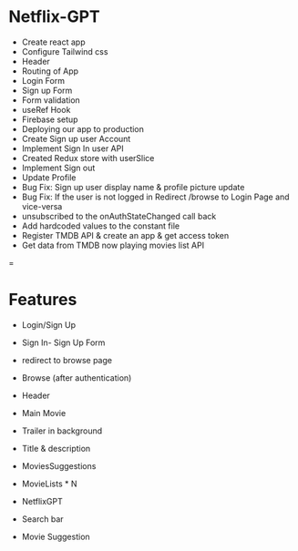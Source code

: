 
# Netflix-GPT

- Create react app
- Configure Tailwind css
- Header
- Routing of App
- Login Form
- Sign up Form
- Form validation
- useRef Hook
- Firebase setup
- Deploying our app to production
- Create Sign up user Account 
- Implement Sign In user API
- Created Redux store with userSlice 
- Implement Sign out
- Update Profile
- Bug Fix: Sign up user display name & profile picture update
- Bug Fix: If the user is not logged in Redirect /browse to Login Page and vice-versa 
- unsubscribed to the onAuthStateChanged call back
- Add hardcoded values to the constant file
- Register TMDB API & create an app & get access token
- Get data from TMDB now playing movies list API

 
=
# Features

- Login/Sign Up
- Sign In- Sign Up Form
- redirect to browse page
- Browse (after authentication)
- Header
- Main Movie
- Trailer in background
- Title & description
- MoviesSuggestions
- MovieLists * N

- NetflixGPT
- Search bar
- Movie Suggestion
